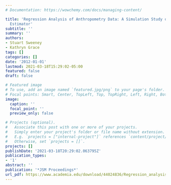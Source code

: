```yaml
---
# Documentation: https://wowchemy.com/docs/managing-content/

title: 'Regression Analysis of Anthropometry Data: A Simulation Study of a Two-Stage
  Estimator'
subtitle: ''
summary: ''
authors:
- Stuart Sweeney
- Kathryn Grace
tags: []
categories: []
date: '2012-01-01'
lastmod: 2021-03-18T15:29:02-05:00
featured: false
draft: false

# Featured image
# To use, add an image named `featured.jpg/png` to your page's folder.
# Focal points: Smart, Center, TopLeft, Top, TopRight, Left, Right, BottomLeft, Bottom, BottomRight.
image:
  caption: ''
  focal_point: ''
  preview_only: false

# Projects (optional).
#   Associate this post with one or more of your projects.
#   Simply enter your project's folder or file name without extension.
#   E.g. `projects = ["internal-project"]` references `content/project/deep-learning/index.md`.
#   Otherwise, set `projects = []`.
projects: []
publishDate: '2021-03-18T20:29:02.063795Z'
publication_types:
- '1'
abstract: ''
publication: '*JSM Proceedings*'
url_pdf: https://www.academia.edu/download/44024836/Regression_analysis_of_anthropometry_dat20160323-24679-e8dnci.pdf
---
```

